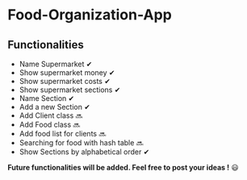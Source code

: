 # Food-Organization-App
  ## Functionalities
   - Name Supermarket ✔
   - Show supermarket money ✔
   - Show supermarket costs ✔
   - Show supermarket sections ✔
   - Name Section ✔
   - Add a new Section ✔
   - Add Client class 🔜
   - Add Food class 🔜
   - Add food list for clients 🔜 
   - Searching for food with hash table 🔜
   - Show Sections by alphabetical order ✔
  
**Future functionalities will be added. Feel free to post your ideas !** 😃
